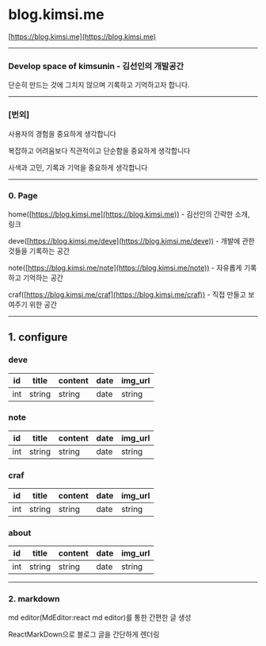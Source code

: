 # blog.kimsi.me

[https://blog.kimsi.me](https://blog.kimsi.me)

---

### Develop space of kimsunin - 김선인의 개발공간

단순히 만드는 것에 그치지 않으며 기록하고 기억하고자 합니다.

---

### [번외]

사용자의 경험을 중요하게 생각합니다

복잡하고 어려움보다 직관적이고 단순함을 중요하게 생각합니다

사색과 고민, 기록과 기억을 중요하게 생각합니다

---

### 0. Page

home([https://blog.kimsi.me](https://blog.kimsi.me)) - 김선인의 간략한 소개, 링크

deve([https://blog.kimsi.me/deve](https://blog.kimsi.me/deve)) - 개발에 관한 것들을 기록하는 공간

note([https://blog.kimsi.me/note](https://blog.kimsi.me/note)) - 자유롭게 기록하고 기억하는 공간

craf([https://blog.kimsi.me/craf](https://blog.kimsi.me/craf)) - 직접 만들고 보여주기 위한 공간

---

## 1. configure

### deve
| id  | title  | content | date | img_url |
|-----|--------|---------|------|---------|
| int | string | string  | date | string  |

### note
| id  | title  | content | date | img_url |
|-----|--------|---------|------|---------|
| int | string | string  | date | string  |

### craf
| id  | title  | content | date | img_url |
|-----|--------|---------|------|---------|
| int | string | string  | date | string  |

### about
| id  | title  | content | date | img_url |
|-----|--------|---------|------|---------|
| int | string | string  | date | string  |


---

### 2. markdown

md editor(MdEditor:react md editor)를 통한 간편한 글 생성

ReactMarkDown으로 블로그 글을 간단하게 렌더링
